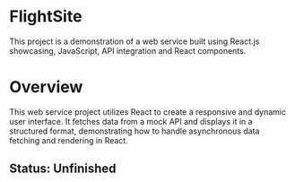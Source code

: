# FlightSite
This project is a demonstration of a web service built using React.js showcasing, JavaScript, API integration and React components.
# Overview
This web service project utilizes React to create a responsive and dynamic user interface. It fetches data from a mock API and displays it in a structured format, demonstrating how to handle asynchronous data fetching and rendering in React.
## Status: Unfinished
